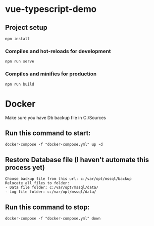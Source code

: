 # vue-typescript-demo

## Project setup
```
npm install
```

### Compiles and hot-reloads for development
```
npm run serve
```

### Compiles and minifies for production
```
npm run build
```

# Docker
Make sure you have Db backup file in C:/Sources
## Run this command to start:
```
docker-compose -f "docker-compose.yml" up -d
```
## Restore Database file (I haven't automate this process yet)
```
Choose backup file from this url: c:/var/opt/mssql/backup
Relocate all files to folder:
- Data file folder: c:/var/opt/mssql/data/
- Log file folder: c:/var/opt/mssql/data/
```
## Run this command to stop:
```
docker-compose -f "docker-compose.yml" down
```
